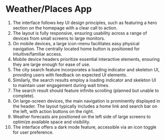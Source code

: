 # Weather/Places App

1. The interface follows key UI design principles, such as featuring a hero section on the homepage with a clear call to action.
2. The layout is fully responsive, ensuring usability across a range of devices from small screens to large monitors.
3. On mobile devices, a large icon-menu facilitates easy physical navigation. The centrally located home button is positioned for intuitive/familiar access.
4. Mobile device headers prioritize essential interactive elements, ensuring they are large enough for ease of use.
5. The city search feature incorporates a loading indicator and skeleton UI, providing users with feedback on expected UI elements.
6. Similarly, the search results employ a loading indicator and skeleton UI to maintain user engagement during wait times.
7. The search result should feature infinite scrolling (planned but unable to complete).
8. On large-screen devices, the main navigation is prominently displayed in the header. The layout typically includes a home link and search bar on the left, with action buttons on the right.
9. Weather forecasts are positioned on the left side of large screens to optimize available space and visibility.
10. The interface offers a dark mode feature, accessible via an icon toggle for user preference.
